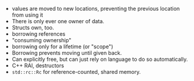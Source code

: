 - values are moved to new locations, preventing the previous location from using it
- There is only ever one owner of data.
- Structs own, too.
- borrowing references
- "consuming ownership"
- borrowing only for a lifetime (or "scope")
- Borrowing prevents moving until given back.
- Can explicitly free, but can just rely on language to do so automatically.
- C++ RAI, destructors
- `std::rc::Rc` for reference-counted, shared memory.
